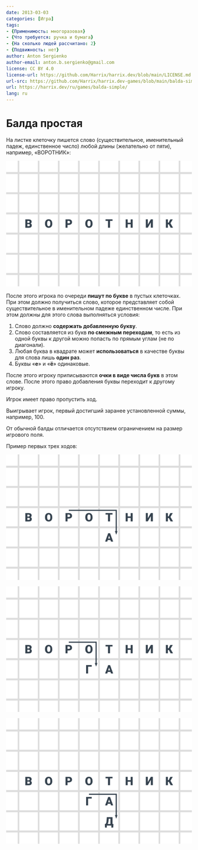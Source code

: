 ```yaml
---
date: 2013-03-03
categories: [Игра]
tags:
- {Применимость: многоразовая}
- {Что требуется: ручка и бумага}
- {На сколько людей рассчитано: 2}
- {Подвижность: нет}
author: Anton Sergienko
author-email: anton.b.sergienko@gmail.com
license: CC BY 4.0
license-url: https://github.com/Harrix/harrix.dev/blob/main/LICENSE.md
url-src: https://github.com/Harrix/harrix.dev-games/blob/main/balda-simple/balda-simple.md
url: https://harrix.dev/ru/games/balda-simple/
lang: ru
---
```


# Балда простая

На листке клеточку пишется слово (существительное, именительный падеж, единственное число) любой длины (желательно от пяти), например, «ВОРОТНИК»:

![Игровое поле игры](img/playing-field.svg)

После этого игрока по очереди **пишут по букве** в пустых клеточках. При этом должно получиться слово, которое представляет собой существительное в именительном падеже единственном числе. При этом должны для этого слова выполняться условия:

1. Слово должно **содержать добавленную букву**.
2. Слово составляется из букв **по смежным переходам**, то есть из одной буквы к другой можно попасть по прямым углам (не по диагонали).
3. Любая буква в квадрате может **использоваться** в качестве буквы для слова лишь **один раз**.
4. Буквы «**е**» и «**ё**» одинаковые.

После этого игроку приписываются **очки в виде числа букв** в этом слове. После этого право добавления буквы переходит к другому игроку.

Игрок имеет право пропустить ход.

Выигрывает игрок, первый достигший заранее установленной суммы, например, 100.

От обычной балды отличается отсутствием ограничением на размер игрового поля.

Пример первых трех ходов:

![Первый игрок составляет слово «РОТА» и получает 4 очка](img/play_01.svg)

![Второй игрок составляет слово «РОГ» и получает 3 очка](img/play_02.svg)

![Первый игрок составляет слово «ГАД» и получает 3 очка](img/play_03.svg)
